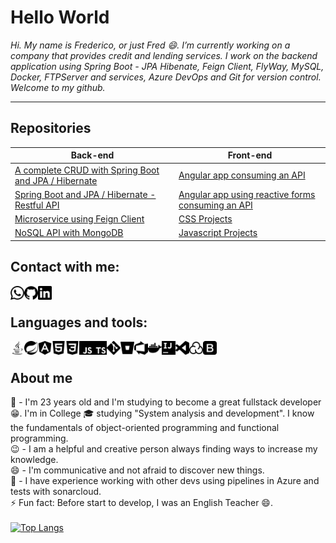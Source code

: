 # Hello World

*Hi. My name is Frederico, or just Fred 😄. I’m currently working on a company that provides credit and lending services. I work on the backend application using Spring Boot - JPA Hibenate, Feign Client, FlyWay, MySQL, Docker, FTPServer and services, Azure DevOps and Git for version control. Welcome to my github.*

<hr>

## Repositories

Back-end | Front-end
------------ | -------------
[A complete CRUD with Spring Boot and JPA / Hibernate](https://github.com/fred1895/cursomvc)| [Angular app consuming an API](https://github.com/fred1895/angular-clientes-app)
[Spring Boot and JPA / Hibernate - Restful API](https://github.com/fred1895/spring-angular-clientes_project)| [Angular app using reactive forms consuming an API](https://github.com/fred1895/front-agenda-angular)
[Microservice using Feign Client](https://github.com/fred1895/feign-client-viacep)| [CSS Projects](https://github.com/fred1895/css_study)
[NoSQL API with MongoDB](https://github.com/fred1895/mongodb-springboot)| [Javascript Projects](https://github.com/fred1895/js_study)


## Contact with me:

[<img align="left" alt="MyWhatsapp" width="22px" src="logos/whatsapp.svg?raw=true" />][whatsapp]
[<img align="left" alt="MyGitHub | GitHub" width="22px" src="logos/github.svg?raw=true" />][github]
[<img align="left" alt="MyLinkedIn | LinkedIn" width="22px" src="logos/linkedin.svg?raw=true" />][linkedin]

<br>

## Languages and tools:

[<img align="left" alt="Java" width="22px" src="logos/java.svg?raw=true" />][java]
[<img align="left" alt="Spring Boot" width="22px" src="logos/spring.svg?raw=true" />][spring]
[<img align="left" alt="Angular" width="22px" src="logos/angular.svg?raw=true" />][angular]
[<img align="left" alt="HTML" width="22px" src="logos/html5.svg?raw=true" />][html]
[<img align="left" alt="CSS" width="22px" src="logos/css3.svg?raw=true" />][css]
[<img align="left" alt="Javascript" width="22px" src="logos/javascript.svg?raw=true" />][javascript]
[<img align="left" alt="Typescript" width="22px" src="logos/typescript.svg?raw=true" />][typescript]
[<img align="left" alt="Git" width="22px" src="logos/git.svg?raw=true" />][git]
[<img align="left" alt="Bitbucket" width="22px" src="logos/bitbucket.svg?raw=true" />][bitbucket]
[<img align="left" alt="Azure" width="22px" src="logos/azuredevops.svg?raw=true" />][azure]
[<img align="left" alt="Docker" width="22px" src="logos/docker.svg?raw=true" />][docker]
[<img align="left" alt="Intellijidea" width="22px" src="logos/intellijidea.svg?raw=true" />][intellij]
[<img align="left" alt="VS Code" width="22px" src="logos/visualstudiocode.svg?raw=true" />][vscode]
[<img align="left" alt="SonarCloud" width="22px" src="logos/sonarcloud.svg?raw=true" />][sonarcloud]
[<img align="left" alt="Bootstrap" width="22px" src="logos/bootstrap.svg?raw=true" />][bootstrap]

<br>

## About me
  💬 - I'm 23 years old and I'm studying to become a great fullstack developer 😁. I'm in College 🎓 studying "System analysis and development". I know the fundamentals of object-oriented programming and functional programming.
 </br>
 😉 - I am a helpful and creative person always finding ways to increase my knowledge. 
 <br>
 😄 - I'm communicative and not afraid to discover new things.
 <br>
 👯 - I have experience working with other devs using pipelines in Azure and tests with sonarcloud.
 </br>
 ⚡ Fun fact: Before start to develop, I was an English Teacher 😄.
 </br></br>
 [![Top Langs](https://github-readme-stats.vercel.app/api/top-langs/?username=fred1895&layout=compact)](https://github.com/fred1895?tab=repositories)

[whatsapp]: https://api.whatsapp.com/send?phone=5522988496738
[linkedin]: https://www.linkedin.com/in/frederico-almeida-860b6814b/
[github]: https://github.com/fred1895?tab=repositories
[java]: https://www.java.com/
[spring]: https://spring.io/projects/spring-boot
[angular]: https://angular.io/
[html]: https://developer.mozilla.org/pt-BR/docs/Web/HTML
[css]: https://www.w3.org/Style/CSS/Overview.en.html
[javascript]: https://www.javascript.com/
[typescript]: https://www.typescriptlang.org/
[git]: https://github.com
[bitbucket]: https://bitbucket.org/product/
[azure]: https://azure.microsoft.com/
[docker]: https://www.docker.com/
[intellij]: https://www.jetbrains.com/pt-br/idea/
[vscode]: https://code.visualstudio.com/
[sonarcloud]: https://sonarcloud.io/
[bootstrap]: https://getbootstrap.com/

<!--
**fred1895/fred1895** is a ✨ _special_ ✨ repository because its `README.md` (this file) appears on your GitHub profile.

Here are some ideas to get you started:


- 🌱 I’m currently learning ...
- 👯 I’m looking to collaborate on ...
- 🤔 I’m looking for help with ...
- 💬 Ask me about ...
- 📫 How to reach me: ...
- 😄 Pronouns: ...
- ⚡ Fun fact: ...
-->

